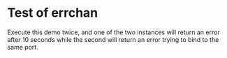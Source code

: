 # Test of errchan

Execute this demo twice, and one of the two instances will return an error after
10 seconds while the second will return an error trying to bind to the same
port.

